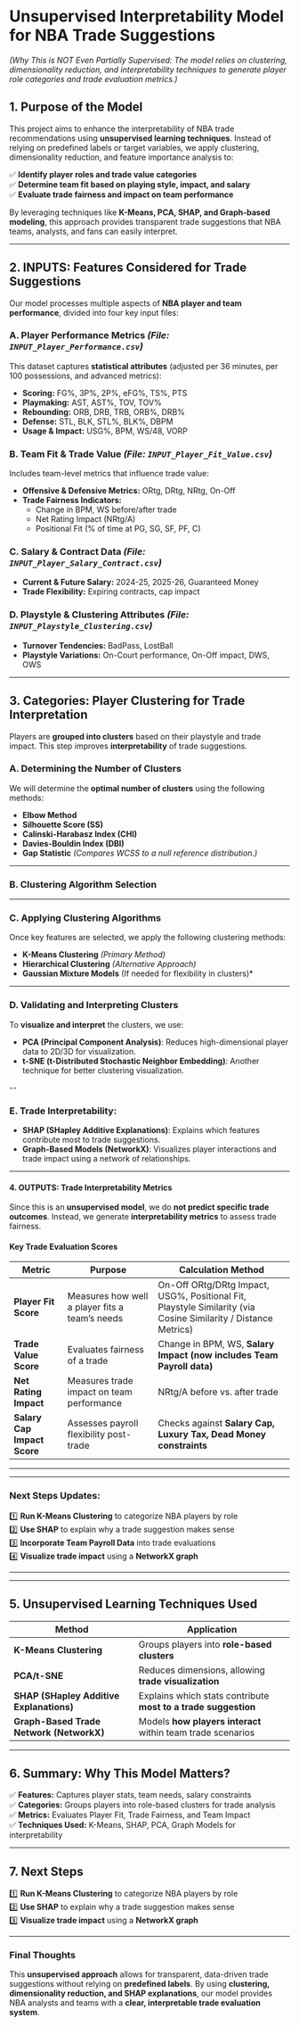 
# **Unsupervised Interpretability Model for NBA Trade Suggestions**  
*(Why This is NOT Even Partially Supervised: The model relies on clustering, dimensionality reduction, and interpretability techniques to generate player role categories and trade evaluation metrics.)*

## **1. Purpose of the Model**  
This project aims to enhance the interpretability of NBA trade recommendations using **unsupervised learning techniques**. Instead of relying on predefined labels or target variables, we apply clustering, dimensionality reduction, and feature importance analysis to:

✅ **Identify player roles and trade value categories**  
✅ **Determine team fit based on playing style, impact, and salary**  
✅ **Evaluate trade fairness and impact on team performance**  

By leveraging techniques like **K-Means, PCA, SHAP, and Graph-based modeling**, this approach provides transparent trade suggestions that NBA teams, analysts, and fans can easily interpret.

---

## **2. INPUTS: Features Considered for Trade Suggestions**  
Our model processes multiple aspects of **NBA player and team performance**, divided into four key input files:

### **A. Player Performance Metrics** *(File: `INPUT_Player_Performance.csv`)*
This dataset captures **statistical attributes** (adjusted per 36 minutes, per 100 possessions, and advanced metrics):

- **Scoring:** FG%, 3P%, 2P%, eFG%, TS%, PTS  
- **Playmaking:** AST, AST%, TOV, TOV%  
- **Rebounding:** ORB, DRB, TRB, ORB%, DRB%  
- **Defense:** STL, BLK, STL%, BLK%, DBPM  
- **Usage & Impact:** USG%, BPM, WS/48, VORP  

### **B. Team Fit & Trade Value** *(File: `INPUT_Player_Fit_Value.csv`)*
Includes team-level metrics that influence trade value:

- **Offensive & Defensive Metrics:** ORtg, DRtg, NRtg, On-Off  
- **Trade Fairness Indicators:**  
  - Change in BPM, WS before/after trade  
  - Net Rating Impact (NRtg/A)  
  - Positional Fit (% of time at PG, SG, SF, PF, C)  

### **C. Salary & Contract Data** *(File: `INPUT_Player_Salary_Contract.csv`)*
- **Current & Future Salary:** 2024-25, 2025-26, Guaranteed Money  
- **Trade Flexibility:** Expiring contracts, cap impact  

### **D. Playstyle & Clustering Attributes** *(File: `INPUT_Playstyle_Clustering.csv`)*
- **Turnover Tendencies:** BadPass, LostBall  
- **Playstyle Variations:** On-Court performance, On-Off impact, DWS, OWS  

---

## **3. Categories: Player Clustering for Trade Interpretation**  
Players are **grouped into clusters** based on their playstyle and trade impact. This step improves **interpretability** of trade suggestions.  

### **A. Determining the Number of Clusters**
We will determine the **optimal number of clusters** using the following methods:  
- **Elbow Method**  
- **Silhouette Score (SS)**  
- **Calinski-Harabasz Index (CHI)**  
- **Davies-Bouldin Index (DBI)**  
- **Gap Statistic** *(Compares WCSS to a null reference distribution.)*  

---

### **B. Clustering Algorithm Selection**


---


### **C. Applying Clustering Algorithms**
Once key features are selected, we apply the following clustering methods:  
- **K-Means Clustering** *(Primary Method)*  
- **Hierarchical Clustering** *(Alternative Approach)*  
- **Gaussian Mixture Models** (If needed for flexibility in clusters)*  

---

### **D. Validating and Interpreting Clusters**
To **visualize and interpret** the clusters, we use:  
- **PCA (Principal Component Analysis)**: Reduces high-dimensional player data to 2D/3D for visualization.
- **t-SNE (t-Distributed Stochastic Neighbor Embedding)**: Another technique for better clustering visualization.

--

### **E. Trade Interpretability**:
- **SHAP (SHapley Additive Explanations)**: Explains which features contribute most to trade suggestions.
- **Graph-Based Models (NetworkX)**: Visualizes player interactions and trade impact using a network of relationships.

---

#### **4. OUTPUTS: Trade Interpretability Metrics**  
Since this is an **unsupervised model**, we do **not predict specific trade outcomes**. Instead, we generate **interpretability metrics** to assess trade fairness.

#### **Key Trade Evaluation Scores**
| **Metric**            | **Purpose**                                     | **Calculation Method** |
|-----------------------|-----------------------------------------------|------------------------|
| **Player Fit Score**  | Measures how well a player fits a team’s needs | On-Off ORtg/DRtg Impact, USG%, Positional Fit, Playstyle Similarity (via Cosine Similarity / Distance Metrics) |
| **Trade Value Score** | Evaluates fairness of a trade | Change in BPM, WS, **Salary Impact (now includes Team Payroll data)** |
| **Net Rating Impact** | Measures trade impact on team performance | NRtg/A before vs. after trade |
| **Salary Cap Impact Score** | Assesses payroll flexibility post-trade | Checks against **Salary Cap, Luxury Tax, Dead Money constraints** |

---
---
### **Next Steps Updates:**
1️⃣ **Run K-Means Clustering** to categorize NBA players by role  
2️⃣ **Use SHAP** to explain why a trade suggestion makes sense  
3️⃣ **Incorporate Team Payroll Data** into trade evaluations  
4️⃣ **Visualize trade impact** using a **NetworkX graph**  

---
---



## **5. Unsupervised Learning Techniques Used**
| **Method** | **Application** |
|------------|----------------|
| **K-Means Clustering** | Groups players into **role-based clusters** |
| **PCA/t-SNE** | Reduces dimensions, allowing **trade visualization** |
| **SHAP (SHapley Additive Explanations)** | Explains which stats contribute **most to a trade suggestion** |
| **Graph-Based Trade Network (NetworkX)** | Models **how players interact** within team trade scenarios |

---

## **6. Summary: Why This Model Matters?**
✅ **Features:** Captures player stats, team needs, salary constraints  
✅ **Categories:** Groups players into role-based clusters for trade analysis  
✅ **Metrics:** Evaluates Player Fit, Trade Fairness, and Team Impact  
✅ **Techniques Used:** K-Means, SHAP, PCA, Graph Models for interpretability  

---

## **7. Next Steps**
1️⃣ **Run K-Means Clustering** to categorize NBA players by role  
2️⃣ **Use SHAP** to explain why a trade suggestion makes sense  
3️⃣ **Visualize trade impact** using a **NetworkX graph**  

---

### **Final Thoughts**  
This **unsupervised approach** allows for transparent, data-driven trade suggestions without relying on **predefined labels**. By using **clustering, dimensionality reduction, and SHAP explanations**, our model provides NBA analysts and teams with a **clear, interpretable trade evaluation system**.
